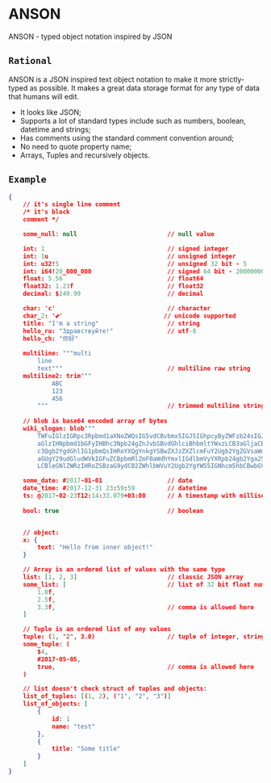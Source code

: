 # ANSON
ANSON - typed object notation inspired by JSON

## `Rational`

ANSON is a JSON inspired text object notation to make it more strictly-typed as possible.  It makes a great data storage format for any type of data that humans will edit.

- It looks like JSON;
- Supports a lot of standard types include such as numbers, boolean, datetime and strings;
- Has comments using the standard comment convention around;
- No need to quote property name;
- Arrays, Tuples and recursively objects.

## `Example`
```json
{
    // it's single line comment
    /* it's block 
    comment */

    some_null: null                         // null value

    int: 1                                  // signed integer
    int: 1u                                 // unsigned integer
    int: u32!5                              // unsigned 32 bit - 5
    int: i64!20_000_000                     // signed 64 bit - 20000000
    float: 5.56                             // float64
    float32: 1.23f                          // float32
    decimal: $249.99                        // decimal

    char: 'c'                               // character
    char_2: '💕'                            // unicode supported
    title: "I'm a string"                   // string
    hello_ru: "Здравствуйте!"               // utf-8
    hello_ch: "你好"
    
    multiline: """multi
        line
        text"""                             // multiline raw string
    multiline2: trim"""
            ABC
            123
            456
        """                                 // trimmed multiline string. Result: "ABC\n123\n456"
    
    // blob is base64 encoded array of bytes
    wiki_slogan: blob"""
        TWFuIGlzIGRpc3Rpbmd1aXNoZWQsIG5vdCBvbmx5IGJ5IGhpcyByZWFzb24sIGJ1dCBieSB0
        aGlzIHNpbmd1bGFyIHBhc3Npb24gZnJvbSBvdGhlciBhbmltYWxzLCB3aGljaCBpcyBhIGx1
        c3Qgb2YgdGhlIG1pbmQsIHRoYXQgYnkgYSBwZXJzZXZlcmFuY2Ugb2YgZGVsaWdodCBpbiB0
        aGUgY29udGludWVkIGFuZCBpbmRlZmF0aWdhYmxlIGdlbmVyYXRpb24gb2Yga25vd2xlZGdl
        LCBleGNlZWRzIHRoZSBzaG9ydCB2ZWhlbWVuY2Ugb2YgYW55IGNhcm5hbCBwbGVhc3VyZS4="""

    some_date: #2017-01-01                  // date
    date_time: #2017-12-31 23:59:59         // datetime
    ts: @2017-02-23T12:14:33.079+03:00      // A timestamp with millisecond precision
    
    bool: true                              // boolean


    // object:
    x: {
        text: "Hello from inner object!"
    }

    // Array is an ordered list of values with the same type
    list: [1, 2, 3]                         // classic JSON array
    some_list: [                            // list of 32 bit float numbers
        1.0f,
        2.5f,
        3.3f,                               // comma is allowed here
    ]

    // Tuple is an ordered list of any values
    tuple: (1, "2", 3.0)                    // tuple of integer, string and float
    some_tuple: (
        $4,
        #2017-05-05,
        true,                               // comma is allowed here
    )

    // list doesn't check struct of tuples and objects:
    list_of_tuples: [(1, 2), ("1", "2", "3")]
    list_of_objects: [
        {
            id: 1
            name: "test"
        },
        {
            title: "Some title"
        }
    ]
}
```
